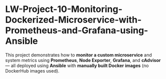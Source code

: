 # LW-Project-10-Monitoring-Dockerized-Microservice-with-Prometheus-and-Grafana-using-Ansible
This project demonstrates how to **monitor a custom microservice** and system metrics using **Prometheus**, **Node Exporter**, **Grafana**, and **cAdvisor** — all deployed using **Ansible** with **manually built Docker images** (no DockerHub images used).
